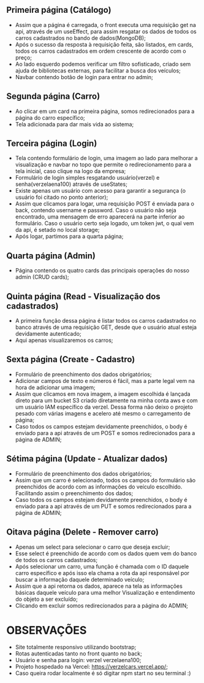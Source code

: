 ## Primeira página (Catálogo)
- Assim que a página é carregada, o front executa uma requisição get na api, através de um useEffect, para assim resgatar os dados de todos os carros cadastrados no bando de dados(MongoDB);
- Após o sucesso da resposta à requisição feita, são listados, em cards, todos os carros cadastrados em ordem crescente de acordo com o preço;
- Ao lado esquerdo podemos verificar um filtro sofisticado, criado sem ajuda de bibliotecas externas, para facilitar a busca dos veículos;
- Navbar contendo botão de login para entrar no admin;

## Segunda página (Carro)
- Ao clicar em um card na primeira página, somos redirecionados para a página do carro específico;
- Tela adicionada para dar mais vida ao sistema;

## Terceira página (Login)

- Tela contendo formulário de login, uma imagem ao lado para melhorar a visualização e navbar no topo que permite o redirecionamento para a tela inicial, caso clique na logo da empresa;
- Formulário de login simples resgatando usuário(verzel) e senha(verzelaena100) através de useStates;
- Existe apenas um usuário com acesso para garantir a segurança (o usuário foi citado no ponto anterior);
- Assim que clicamos para logar, uma requisição POST é enviada para o back, contendo username e password. Caso o usuário não seja encontrado, uma mensagem de erro aparecerá na parte inferior ao formulário. Caso o usuário certo seja logado, um token jwt, o qual vem da api, é setado no local storage;
- Após logar, partimos para a quarta página;

## Quarta página (Admin)

- Página contendo os quatro cards das principais operações do nosso admin (CRUD cards);

## Quinta página (Read - Visualização dos cadastrados)

- A primeira função dessa página é listar todos os carros cadastrados no banco através de uma requisição GET, desde que o usuário atual esteja devidamente autenticado;
- Aqui apenas visualizaremos os carros;

## Sexta página (Create - Cadastro)

- Formulário de preenchimento dos dados obrigatórios;
- Adicionar campos de texto e números é fácil, mas a parte legal vem na hora de adicionar uma imagem;
- Assim que clicamos em nova imagem, a imagem escolhida é lançada direto para um bucket S3 criado diretamente na minha conta aws e com um usuário IAM específico da verzel. Dessa forma não deixo o projeto pesado com várias imagens e acelero até mesmo o carregamento de página;
- Caso todos os campos estejam devidamente preenchidos, o body é enviado para a api através de um POST e somos redirecionados para a página de ADMIN;

## Sétima página (Update - Atualizar dados)
- Formulário de preenchimento dos dados obrigatórios;
- Assim que um carro é selecionado, todos os campos do formulário são preenchidos de acordo com as informações do veículo escolhido. Facilitando assim o preenchimento dos dados;
- Caso todos os campos estejam devidamente preenchidos, o body é enviado para a api através de um PUT e somos redirecionados para a página de ADMIN;

## Oitava página (Delete - Remover carro)
- Apenas um select para selecionar o carro que deseja excluir;
- Esse select é preenchido de acordo com os dados quem vem do banco de todos os carros cadastrados;
- Após selecionar um carro, uma função é chamada com o ID daquele carro específico e após isso ela chama a rota da api responsável por buscar a informação daquele determinado veículo;
- Assim que a api retorna os dados, aparece na tela as informações básicas daquele veículo para uma melhor Visualização e entendimento do objeto a ser excluído;
- Clicando em excluir somos redirecionados para a página do ADMIN;

# OBSERVAÇÕES
- Site totalmente responsivo utilizando bootstrap;
- Rotas autenticadas tanto no front quanto no back;
- Usuário e senha para login: verzel verzelaena100;
- Projeto hospedado na Vercel: https://verzelcars.vercel.app/;
- Caso queira rodar localmente é só digitar npm start no seu terminal :)